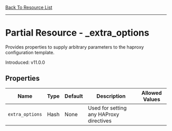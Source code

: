 [Back To Resource List](https://github.com/sous-chefs/haproxy#resources)

---

# Partial Resource - _extra_options

Provides properties to supply arbitrary parameters to the haproxy configuration template.

Introduced: v11.0.0

## Properties

| Name            | Type | Default | Description                             | Allowed Values |
| --------------- | ---- | ------- | --------------------------------------- | -------------- |
| `extra_options` | Hash | None    | Used for setting any HAProxy directives |
